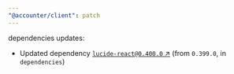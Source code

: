 ```yaml
---
"@accounter/client": patch
---
```

dependencies updates:
  - Updated dependency [`lucide-react@0.400.0` ↗︎](https://www.npmjs.com/package/lucide-react/v/0.400.0) (from `0.399.0`, in `dependencies`)
